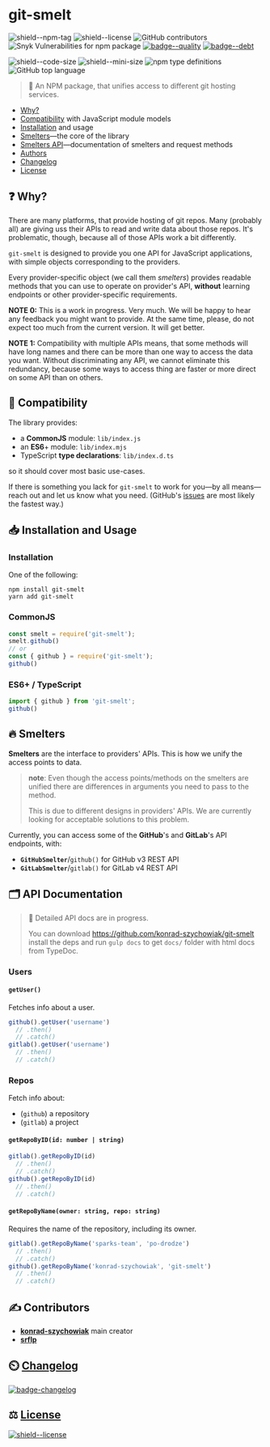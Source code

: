 # git-smelt

![shield--npm-tag]
![shield--license]
![GitHub contributors](https://img.shields.io/github/contributors/konrad-szychowiak/git-smelt?style=flat-square)
![Snyk Vulnerabilities for npm package](https://img.shields.io/snyk/vulnerabilities/npm/git-smelt?style=flat-square&logo=snyk)
[![badge--quality]][sonarcloud]
[![badge--debt]][sonarcloud]

![shield--code-size]
![shield--mini-size]
![npm type definitions](https://img.shields.io/npm/types/git-smelt?style=flat-square)
![GitHub top language](https://img.shields.io/github/languages/top/konrad-szychowiak/git-smelt?style=flat-square)

[badge--debt]: https://img.shields.io/sonar/tech_debt/konrad-szychowiak_git-smelt?logo=sonarcloud&server=https%3A%2F%2Fsonarcloud.io&style=flat-square
[badge--quality]: https://img.shields.io/sonar/quality_gate/konrad-szychowiak_git-smelt?logo=sonarcloud&server=https%3A%2F%2Fsonarcloud.io&style=flat-square
[shield--npm-tag]: https://img.shields.io/npm/v/git-smelt/latest?style=flat-square
[shield--license]: https://img.shields.io/npm/l/git-smelt?style=flat-square
[shield--code-size]: https://img.shields.io/github/languages/code-size/konrad-szychowiak/git-smelt?style=flat-square
[shield--mini-size]: https://img.shields.io/bundlephobia/min/git-smelt?style=flat-square

[sonarcloud]: https://sonarcloud.io/dashboard?id=konrad-szychowiak_git-smelt

> 🚧 An NPM package, that unifies access to different git hosting services.

+ [Why?](#-why)
+ [Compatibility](#-compatibility) with JavaScript module models
+ [Installation](#-installation-and-usage) and usage
+ [Smelters](#-smelters)—the core of the library
+ [Smelters API](#-api-documentation)—documentation of smelters and request methods
+ [Authors](#-contributors)
+ [Changelog]
+ [License](#-license)

## ❓ Why?

There are many platforms, that provide hosting of git repos.
Many (probably all) are giving uss their APIs to read and write data
about those repos.
It's problematic, though, because all of those APIs work a bit differently.

`git-smelt` is designed to provide you one API for JavaScript applications,
with simple objects corresponding to the providers.

Every provider-specific object (we call them _smelters_) provides
readable methods that you can use to operate on provider's API, 
**without** learning endpoints or other provider-specific requirements.

**NOTE 0:** This is a work in progress.
Very much.
We will be happy to hear any feedback you might want to provide.
At the same time, please, do not expect too much from the current version.
It will get better.  

**NOTE 1:** Compatibility with multiple APIs means, that some methods will have long names
and there can be more than one way to access the data you want.
Without discriminating any API, we cannot eliminate this redundancy,
because some ways to access thing are faster or more direct on some API than on others.  

## 🤝 Compatibility

The library provides:
+ a **CommonJS** module: `lib/index.js`
+ an **ES6**+ module: `lib/index.mjs`
+ TypeScript **type declarations**: `lib/index.d.ts`

so it should cover most basic use-cases.

If there is something you lack for `git-smelt` to work for you—by all means—reach out
and let us know what you need. (GitHub's [issues] are most likely the fastest way.) 

## 📥 Installation and Usage

### Installation
One of the following:
```shell script
npm install git-smelt
yarn add git-smelt
```

### CommonJS
```js
const smelt = require('git-smelt');
smelt.github()
// or
const { github } = require('git-smelt');
github()
```

### ES6+ / TypeScript
```ts
import { github } from 'git-smelt';
github()
```

## 🔥 Smelters

**Smelters** are the interface to providers' APIs.
This is how we unify the access points to data.

> **note**: Even though the access points/methods on the smelters are unified
> there are differences in arguments you need to pass to the method.
>
> This is due to different designs in providers' APIs.
> We are currently looking for acceptable solutions to this problem.

Currently, you can access some of the **GitHub**'s and **GitLab**'s API endpoints, with:

+ **`GitHubSmelter`**/`github()` for GitHub v3 REST API
+ **`GitLabSmelter`**/`gitlab()` for GitLab v4 REST API

## 🗂️ API Documentation

> 🚧 Detailed API docs are in progress. 
>
> You can download https://github.com/konrad-szychowiak/git-smelt
> install the deps and run `gulp docs` to get `docs/` folder with html docs from TypeDoc. 

### Users
#### `getUser()`
Fetches info about a user.

```js
github().getUser('username')
  // .then()
  // .catch()
gitlab().getUser('username')
  // .then()
  // .catch()
```

### Repos
Fetch info about:
+ (`github`) a repository
+ (`gitlab`) a project

#### `getRepoByID(id: number | string)`
```ts
gitlab().getRepoByID(id)
  // .then()
  // .catch()
github().getRepoByID(id)
  // .then()
  // .catch()
```
 
#### `getRepoByName(owner: string, repo: string)`
Requires the name of the repository, including its owner.
```ts
gitlab().getRepoByName('sparks-team', 'po-drodze')
  // .then()
  // .catch()
github().getRepoByName('konrad-szychowiak', 'git-smelt')
  // .then()
  // .catch()
```

## ✍️ Contributors
+ **[konrad-szychowiak]** main creator
+ **[srflp]** 

## ⏲️ [Changelog]
[![badge-changelog]][keepachangelog] 

[badge-changelog]: https://img.shields.io/badge/Keep%20a%20Changelog-1.0.0-orange?style=flat-square
[keepachangelog]: https://keepachangelog.com/en/1.0.0/

## ⚖️ [License]
[![shield--license]][License]


[issues]: https://github.com/konrad-szychowiak/git-smelt/issues
[License]: ./LICENSE
[Changelog]: ./CHANGELOG.md
[konrad-szychowiak]: https://github.com/konrad-szychowiak
[srflp]: https://github.com/srflp
